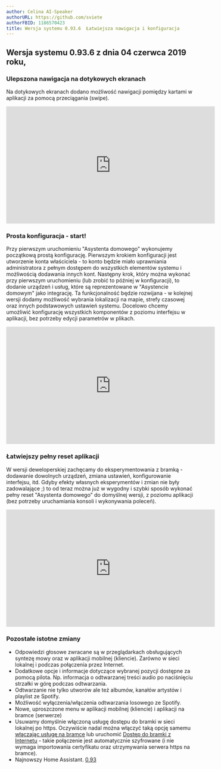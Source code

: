 ```yaml
---
author: Celina AI-Speaker
authorURL: https://github.com/sviete
authorFBID: 1186570423
title: Wersja systemu 0.93.6  Łatwiejsza nawigacja i konfiguracja
---
```


## Wersja systemu 0.93.6 z dnia 04 czerwca 2019 roku,

### Ulepszona nawigacja na dotykowych ekranach

Na dotykowych ekranach dodano możliwość nawigacji pomiędzy kartami w aplikacji za pomocą przeciągania (swipe).

<iframe width="560" height="315"  src="https://www.youtube.com/embed/KfmvwHS6Noo" frameborder="0" allowfullscreen></iframe>


<!--truncate-->

### Prosta konfiguracja - start!

 Przy pierwszym uruchomieniu "Asystenta domowego" wykonujemy początkową prostą konfigurację. Pierwszym krokiem konfiguracji jest utworzenie konta właściciela - to konto będzie miało uprawniania administratora z pełnym dostępem do wszystkich elementów systemu i możliwością dodawania innych kont. Następny krok, który można wykonać przy pierwszym uruchomieniu (lub zrobić to później w konfiguracji), to dodanie urządzeń i usług, które są reprezentowane w "Asystencie domowym" jako integrację.
 Ta funkcjonalność będzie rozwijana - w kolejnej wersji dodamy możliwość wybrania lokalizacji na mapie, strefy czasowej oraz innych podstawowych ustawień systemu. Docelowo chcemy umożliwić konfigurację wszystkich komponentów z poziomu interfejsu w aplikacji, bez potrzeby edycji parametrów w plikach.

 <iframe width="560" height="315"  src="https://www.youtube.com/embed/CiysJlfZK70" frameborder="0" allowfullscreen></iframe>


### Łatwiejszy pełny reset aplikacji

W wersji deweloperskiej zachęcamy do eksperymentowania z bramką - dodawanie dowolnych urządzeń, zmiana ustawień, konfigurowanie interfejsu, itd. Gdyby efekty własnych eksperymentów i zmian nie były zadowalające ;) to od teraz można już w wygodny i szybki sposób wykonać pełny reset "Asystenta domowego" do domyślnej wersji, z poziomu aplikacji (bez potrzeby uruchamiania konsoli i wykonywania poleceń).


<iframe width="560" height="315"  src="https://www.youtube.com/embed/3FO9hBl1V90" frameborder="0" allowfullscreen></iframe>



### Pozostałe istotne zmiany

- Odpowiedzi głosowe zwracane są w przeglądarkach obsługujących syntezę mowy oraz w aplikacji mobilnej (kliencie). Zarówno w sieci lokalnej i podczas połączenia przez Internet.
- Dodatkowe opcje i informacje dotyczące wybranej pozycji dostępne za pomocą pilota. Np. informacja o odtwarzanej treści audio po naciśnięciu strzałki w górę podczas odtwarzania.
- Odtwarzanie nie tylko utworów ale też albumów, kanałów artystów i playlist ze Spotify.
- Możliwość wyłączenia/włączenia odtwarzania losowego ze Spotify.
- Nowe, uproszczone menu w aplikacji mobilnej (kliencie) i aplikacji na bramce (serwerze)
- Usuwamy domyślnie włączoną usługę dostępu do bramki w sieci lokalnej po https. Oczywiście nadal można włączyć taką opcję samemu [włączając usługę na bramce](/AIS-docs/docs/en/ais_gate_faq_index.html) lub uruchomić [Dostęp do bramki z Internetu](/AIS-docs/docs/en/ais_bramka_remote_dom_tunnel.html) - takie połączenie jest automatycznie szyfrowane (i nie wymaga importowania certyfikatu oraz utrzymywania serwera https na bramce).
- Najnowszy Home Assistant.
<a href="https://www.home-assistant.io/blog/2019/05/16/release-93/" target="_blank">0.93</a>

